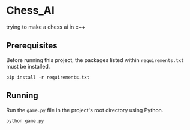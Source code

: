 # Chess_AI
trying to make a chess ai in c++

## Prerequisites

Before running this project, the packages listed within `requirements.txt` must be installed.

```pip install -r requirements.txt```

## Running

Run the `game.py` file in the project's root directory using Python.

```python game.py```